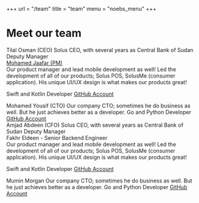 +++
url = "/team"
title = "team"
menu = "noebs_menu"
+++

# Meet our team

<section class="box">
<div class="flex-item">
Tilal Osman (CEO)
Solus CEO, with several years as Central Bank of Sudan Deputy Manager
</div>

<div class="flex-item">
<a href="mailto:moe@soluspay.net">Mohamed Jaafar (PM)</a>
<br>Our product manager and lead mobile development as well! Led the development of all of our products; Solus POS, SolusMe (consumer application). His unique UI/UX design is what makes our products great!
<p>Swift and Kotlin Developer <a href="https://github.com/wadjaafar">GitHub Account</a>
</p>
</div>

<div class="flex-item">
Mohamed Yousif (CTO)
Our company CTO; sometimes he do business as well. But he just achieves better as a developer.
Go and Python Developer <a href="https://github.com/adonese">GitHub Account</a>
</div>
</section>

<div>
Amjad Abdeen (CFO)
Solus CEO, with several years as Central Bank of Sudan Deputy Manager
</div>

<div>
Fakhr Eldeen - Senior Backend Engineer
<br>Our product manager and lead mobile development as well! Led the development of all of our products; Solus POS, SolusMe (consumer application). His unique UI/UX design is what makes our products great!
<p>Swift and Kotlin Developer <a href="https://github.com/wadjaafar">GitHub Account</a>
</p>
</div>

<div>
Mumin Morgan
Our company CTO; sometimes he do business as well. But he just achieves better as a developer.
Go and Python Developer <a href="https://github.com/adonese">GitHub Account</a>
</div>
</section>

